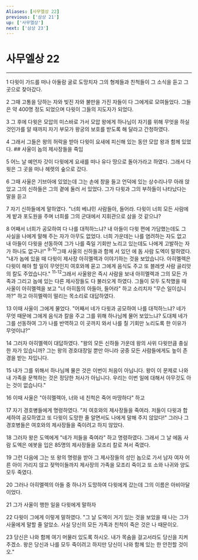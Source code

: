 ```yaml
---
Aliases: [사무엘상 22]
previous: ['삼상 21']
up: ['사무엘상']
next: ['삼상 23']
---
```

# 사무엘상 22

***


1 다윗이 가드를 떠나 아둘람 굴로 도망치자 그의 형제들과 친척들이 그 소식을 듣고 그 곳으로 찾아갔다. 

2 그때 고통을 당하는 자와 빚진 자와 불만을 가진 자들이 다 그에게로 모여들었다. 그들은 약 400명 정도 되었으며 다윗이 그들의 지도자가 되었다. 

3 그 후에 다윗은 모압의 미스바로 가서 모압 왕에게 하나님이 자기를 위해 무엇을 하실 것인가를 알 때까지 자기 부모가 왕궁의 보호를 받도록 해 달라고 간청하였다. 

4 그래서 그들은 왕의 허락을 받아 다윗이 요새에 피신해 있는 동안 모압 왕과 함께 있었다. ## 사울이 놉의 제사장들을 죽임 

5 어느 날 예언자 갓이 다윗에게 요새를 떠나 유다 땅으로 돌아가라고 하였다. 그래서 다윗은 그 곳을 떠나 헤렛의 숲으로 갔다. 

6 그때 사울은 기브아에 있었는데 그는 손에 창을 들고 언덕에 있는 상수리나무 아래 앉았고 그의 신하들은 그의 곁에 둘러 서 있었다. 그가 다윗과 그의 부하들이 나타났다는 말을 듣고 

7 자기 신하들에게 말하였다. "너희 베냐민 사람들아, 들어라. 다윗이 너희 모든 사람에게 밭과 포도원을 주며 너희를 그의 군대에서 지휘관으로 삼을 것 같으냐? 

8 어째서 너희가 공모하여 다 나를 대적하느냐? 내 아들이 다윗 편에 가담했는데도 그 사실을 나에게 말해 주는 자가 아무도 없었다. 너희 가운데는 나를 염려하는 자도 없고 내 아들이 다윗을 선동하여 그가 나를 죽일 기회만 노리고 있는데도 나에게 고발하는 자가 하나도 없구나!" <sup class="versenum">9-10</sup>그때 사울의 신하들과 함께 서 있던 에 돔 사람 도엑이 말하였다. "내가 놉에 있을 때 다윗이 제사장 아히멜렉과 이야기하는 것을 보았습니다. 아히멜렉은 다윗이 해야 할 일이 무엇인지 여호와께 묻고 그에게 음식도 주고 또 블레셋 사람 골리앗의 칼도 주었습니다." <sup class="versenum">11-12</sup>그래서 사울왕은 즉시 사람을 보내 아히멜렉과 그의 모든 가족과 그리고 놉에 있는 다른 제사장들도 다 불러오게 하였다. 그들이 모두 도착했을 때 사울이 아히멜렉을 보고 "너 아히둡의 아들아, 들어라" 하고 소리치자 "무슨 일이십니까?" 하고 아히멜렉이 떨리는 목소리로 대답하였다. 

13 이때 사울이 그에게 물었다. "어째서 네가 다윗과 공모하여 나를 대적하느냐? 네가 무엇 때문에 그에게 음식과 칼을 주고 그를 위해 하나님께 물어 보았느냐? 도대체 네가 그를 선동하여 그가 나를 반역하고 이 곳까지 와서 나를 칠 기회만 노리도록 한 이유가 무엇이냐?" 

14 그러자 아히멜렉이 대답하였다. "왕의 모든 신하들 가운데 왕의 사위 다윗만큼 충실한 자가 있습니까? 그는 왕의 경호대장일 뿐만 아니라 궁중 모든 사람들에게도 높이 존경을 받는 자입니다. 

15 내가 그를 위해서 하나님께 물은 것은 이번이 처음이 아닙니다. 왕이 이 문제로 나와 내 가족을 문책하는 것은 정당한 처사가 아닙니다. 우리는 이번 일에 대해서 아무것도 아는 것이 없습니다." 

16 이때 사울은 "아히멜렉아, 너와 네 친척은 죽어 마땅하다" 하고 

17 자기 경호병들에게 명령하였다. "저 여호와의 제사장들을 죽여라. 저들이 다윗과 합세하여 공모하였고 또 다윗이 도망한 줄 알면서도 나에게 말해 주지 않았다!" 그러나 그 경호병들은 여호와의 제사장들을 죽이려고 하지 않았다. 

18 그러자 왕은 도엑에게 "네가 저들을 죽여라" 하고 명령하였다. 그래서 그 날 에돔 사람 도엑은 에봇을 입은 85명의 제사장들을 모조리 칼로 쳐서 죽였다. 

19 그런 다음에 그는 또 왕의 명령을 받아 그 제사장들의 성인 놉으로 가서 남자 여자 어른 아이 가리지 않고 젖먹이들까지 제사장의 가족을 모조리 죽이고 또 소와 나귀와 양도 모두 죽였다. 

20 그러나 아히멜렉의 아들 중 하나가 도망하여 다윗에게 갔는데 그의 이름은 아비아달이었다. 

21 그가 사울이 행한 일을 다윗에게 말하자 

22 다윗이 그에게 이렇게 말하였다. "그 날 도엑이 거기 있는 것을 보았을 때 나는 그가 사울에게 말할 줄 알았소. 사실 당신의 모든 가족과 친척이 죽은 것은 나 때문이오. 

23 당신은 나와 함께 여기 머물러 있도록 하시오. 내가 목숨을 걸고서라도 당신을 지켜 주겠소. 왕은 당신과 나를 모두 죽이려고 하지만 당신이 나와 함께 있는 한 안전할 것이오."
